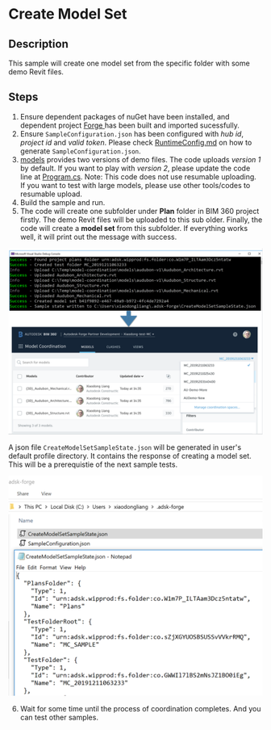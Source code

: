 # Create Model Set

## Description
This sample will create one model set from the specific folder with some demo Revit files. 

## Steps
1. Ensure dependent packages of nuGet have been installed, and dependent project [Forge ](../samples/auxiliary/Forge) has been built and imported sucessfully. 
2. Ensure ` SampleConfiguration.json ` has been configured with _hub id_, _project id_ and _valid token_. Please check [RuntimeConfig.md](../RuntimeConfig.md) on how to generate ` SampleConfiguration.json `.
3. [models](../models) provides two versions of demo files. The code uploads _version 1_ by default. If you want to play with _version 2_, please update the code line at [Program.cs]().
Note: This code does not use resumable uploading. If you want to test with large models, please use other tools/codes to resumable upload.
4. Build the sample and run.
5. The code will create one subfolder under **Plan** folder in BIM 360 project firstly. The demo Revit files will be uploaded to this sub older. Finally, the code will create a **model set** from this subfolder. If everything works well, it will print out the message with success.

  <p align="center"><img src="./images/createms.png" width="800"></p>   

A json file ` CreateModelSetSampleState.json ` will be generated in user's default profile directory. It contains the response of creating a model set. This will be a prerequistie of the next sample tests.

  <p align="center"><img src="./images/createms_state.png" width="600"></p>   

6. Wait for some time until the process of coordination completes. And you can test other samples.

